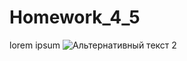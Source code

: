 # Homework_4_5
lorem
ipsum
![Альтернативный текст](https://images.pexels.com/photos/131723/pexels-photo-131723.jpeg?auto=compress&cs=tinysrgb&w=600)
2
